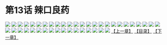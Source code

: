 # 第13话 辣口良药
![](https://s1.baozimh.com/scomic/sanyanxiaotianlu-samanhua/0/12-8esw/1.jpg)
![](https://s1.baozimh.com/scomic/sanyanxiaotianlu-samanhua/0/12-8esw/2.jpg)
![](https://s1.baozimh.com/scomic/sanyanxiaotianlu-samanhua/0/12-8esw/3.jpg)
![](https://s1.baozimh.com/scomic/sanyanxiaotianlu-samanhua/0/12-8esw/4.jpg)
![](https://s1.baozimh.com/scomic/sanyanxiaotianlu-samanhua/0/12-8esw/5.jpg)
![](https://s1.baozimh.com/scomic/sanyanxiaotianlu-samanhua/0/12-8esw/6.jpg)
![](https://s1.baozimh.com/scomic/sanyanxiaotianlu-samanhua/0/12-8esw/7.jpg)
![](https://s1.baozimh.com/scomic/sanyanxiaotianlu-samanhua/0/12-8esw/8.jpg)
![](https://s1.baozimh.com/scomic/sanyanxiaotianlu-samanhua/0/12-8esw/9.jpg)
![](https://s1.baozimh.com/scomic/sanyanxiaotianlu-samanhua/0/12-8esw/10.jpg)
![](https://s1.baozimh.com/scomic/sanyanxiaotianlu-samanhua/0/12-8esw/11.jpg)
![](https://s1.baozimh.com/scomic/sanyanxiaotianlu-samanhua/0/12-8esw/12.jpg)
![](https://s1.baozimh.com/scomic/sanyanxiaotianlu-samanhua/0/12-8esw/13.jpg)
![](https://s1.baozimh.com/scomic/sanyanxiaotianlu-samanhua/0/12-8esw/14.jpg)
![](https://s1.baozimh.com/scomic/sanyanxiaotianlu-samanhua/0/12-8esw/15.jpg)
![](https://s1.baozimh.com/scomic/sanyanxiaotianlu-samanhua/0/12-8esw/16.jpg)
![](https://s1.baozimh.com/scomic/sanyanxiaotianlu-samanhua/0/12-8esw/17.jpg)
![](https://s1.baozimh.com/scomic/sanyanxiaotianlu-samanhua/0/12-8esw/18.jpg)
![](https://s1.baozimh.com/scomic/sanyanxiaotianlu-samanhua/0/12-8esw/19.jpg)
![](https://s1.baozimh.com/scomic/sanyanxiaotianlu-samanhua/0/12-8esw/20.jpg)
![](https://s1.baozimh.com/scomic/sanyanxiaotianlu-samanhua/0/12-8esw/21.jpg)
![](https://s1.baozimh.com/scomic/sanyanxiaotianlu-samanhua/0/12-8esw/22.jpg)
![](https://s1.baozimh.com/scomic/sanyanxiaotianlu-samanhua/0/12-8esw/23.jpg)
![](https://s1.baozimh.com/scomic/sanyanxiaotianlu-samanhua/0/12-8esw/24.jpg)
![](https://s1.baozimh.com/scomic/sanyanxiaotianlu-samanhua/0/12-8esw/25.jpg)
![](https://s1.baozimh.com/scomic/sanyanxiaotianlu-samanhua/0/12-8esw/26.jpg)
![](https://s1.baozimh.com/scomic/sanyanxiaotianlu-samanhua/0/12-8esw/27.jpg)
![](https://s1.baozimh.com/scomic/sanyanxiaotianlu-samanhua/0/12-8esw/28.jpg)
![](https://s1.baozimh.com/scomic/sanyanxiaotianlu-samanhua/0/12-8esw/29.jpg)
![](https://s1.baozimh.com/scomic/sanyanxiaotianlu-samanhua/0/12-8esw/30.jpg)
![](https://s1.baozimh.com/scomic/sanyanxiaotianlu-samanhua/0/12-8esw/31.jpg)
![](https://s1.baozimh.com/scomic/sanyanxiaotianlu-samanhua/0/12-8esw/32.jpg)
![](https://s1.baozimh.com/scomic/sanyanxiaotianlu-samanhua/0/12-8esw/33.jpg)
![](https://s1.baozimh.com/scomic/sanyanxiaotianlu-samanhua/0/12-8esw/34.jpg)
![](https://s1.baozimh.com/scomic/sanyanxiaotianlu-samanhua/0/12-8esw/35.jpg)
![](https://s1.baozimh.com/scomic/sanyanxiaotianlu-samanhua/0/12-8esw/36.jpg)
![](https://s1.baozimh.com/scomic/sanyanxiaotianlu-samanhua/0/12-8esw/37.jpg)
![](https://s1.baozimh.com/scomic/sanyanxiaotianlu-samanhua/0/12-8esw/38.jpg)
![](https://s1.baozimh.com/scomic/sanyanxiaotianlu-samanhua/0/12-8esw/39.jpg)
![](https://s1.baozimh.com/scomic/sanyanxiaotianlu-samanhua/0/12-8esw/40.jpg)
![](https://s1.baozimh.com/scomic/sanyanxiaotianlu-samanhua/0/12-8esw/41.jpg)
![](https://s1.baozimh.com/scomic/sanyanxiaotianlu-samanhua/0/12-8esw/42.jpg)
[【上一章】](./12.md)
[【目录】](./README.md)
[【下一章】](./14.md)
